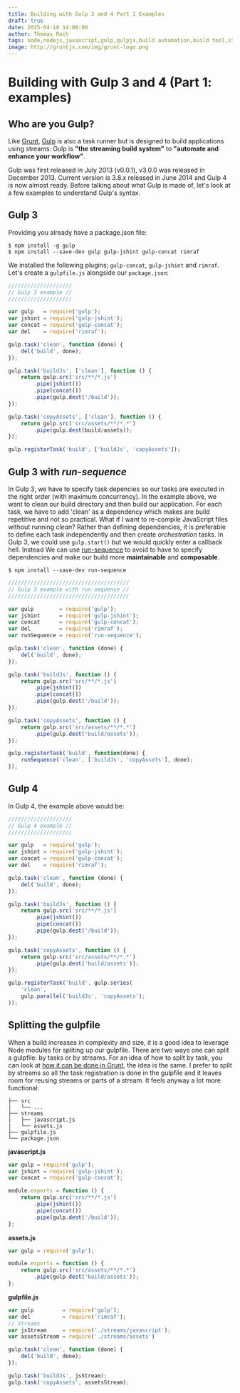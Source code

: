 ```yaml
---
title: Building with Gulp 3 and 4 Part 1 Examples
draft: true
date: 2015-04-18 14:00:00
author: Thomas Roch
tags: node,nodejs,javascript,gulp,gulpjs,build automation,build tool,streams,task runner
image: http://gruntjs.com/img/grunt-logo.png
---
```



# Building with Gulp 3 and 4 (Part 1: examples)

## Who are you Gulp?

Like [Grunt](/posts/2015/04/18/building-with-grunt-part-1/), [Gulp](http://gulpjs.com) is also a task runner but is designed to build applications using streams:
Gulp is __"the streaming build system"__ to __"automate and enhance your workflow"__.

Gulp was first released in July 2013 (v0.0.1), v3.0.0 was released in December 2013. Current version is 3.8.x released in June 2014 and Gulp 4 is now almost ready.
Before talking about what Gulp is made of, let's look at a few examples to understand Gulp's syntax.

## Gulp 3

Providing you already have a package.json file:

    $ npm install -g gulp
    $ npm install --save-dev gulp gulp-jshint gulp-concat rimraf

We installed the following plugins; `gulp-concat`, `gulp-jshint` and `rimraf`.
Let's create a `gulpfile.js` alongside our `package.json`:

```javascript
////////////////////
// Gulp 3 example //
////////////////////

var gulp   = require('gulp');
var jshint = require('gulp-jshint');
var concat = require('gulp-concat');
var del    = require('rimraf');

gulp.task('clean', function (done) {
    del('build', done);
});

gulp.task('buildJs', ['clean'], function () {
    return gulp.src('src/**/*.js')
        .pipe(jshint())
        .pipe(concat())
        .pipe(gulp.dest('/build'));
});

gulp.task('copyAssets', ['clean'], function () {
    return gulp.src('src/assets/**/*.*')
        .pipe(gulp.dest(build/assets));
});

gulp.registerTask('build', ['buildJs', 'copyAssets']);
```

## Gulp 3 with _run-sequence_

In Gulp 3, we have to specify task depencies so our tasks are executed in the right order (with maximum concurrency). In the example above, we want to clean our build
directory and then build our application. For each task, we have to add 'clean' as a dependency which makes are build repetitive and not so practical. What if
I want to re-compile JavaScript files without running _clean_? Rather than defining dependencies, it is preferable to define each task independently and then create _orchestration_
tasks. In Gulp 3, we could use `gulp.start()` but we would quickly enter a callback hell. Instead We can use [run-sequence](https://www.npmjs.com/package/run-sequence)
to avoid to have to specify dependencies and make our build more **maintainable** and **composable**.

    $ npm install --save-dev run-sequence


```javascript
//////////////////////////////////////
// Gulp 3 example with run-sequence //
//////////////////////////////////////

var gulp        = require('gulp');
var jshint      = require('gulp-jshint');
var concat      = require('gulp-concat');
var del         = require('rimraf');
var runSequence = require('run-sequence');

gulp.task('clean', function (done) {
    del('build', done);
});

gulp.task('buildJs', function () {
    return gulp.src('src/**/*.js')
        .pipe(jshint())
        .pipe(concat())
        .pipe(gulp.dest('/build'));
});

gulp.task('copyAssets', function () {
    return gulp.src('src/assets/**/*.*')
        .pipe(gulp.dest('build/assets'));
});

gulp.registerTask('build', function(done) {
    runSequence('clean', ['buildJs', 'copyAssets'], done);
});
```

## Gulp 4

In Gulp 4, the example above would be:

```javascript
////////////////////
// Gulp 4 example //
////////////////////

var gulp   = require('gulp');
var jshint = require('gulp-jshint');
var concat = require('gulp-concat');
var del    = require('rimraf');

gulp.task('clean', function (done) {
    del('build', done);
});

gulp.task('buildJs', function () {
    return gulp.src('src/**/*.js')
        .pipe(jshint())
        .pipe(concat())
        .pipe(gulp.dest('/build'));
});

gulp.task('copyAssets', function () {
    return gulp.src('src/assets/**/*.*')
        .pipe(gulp.dest('build/assets'));
});

gulp.registerTask('build', gulp.series(
    'clean',
    gulp.parallel('buildJs', 'copyAssets');
));
```

## Splitting the gulpfile

When a build increases in complexity and size, it is a good idea to leverage Node modules for spliting up our gulpfile. There are two ways one can split
a gulpfile: by tasks or by streams. For an idea of how to split by task, you can look at [how it can be done in Grunt](/posts/2015/04/18/building-with-grunt-part-1/),
the idea is the same. I prefer to split by streams so all the task registration is done in the gulpfile and it leaves room for reusing streams or parts of a stream.
It feels anyway a lot more functional:

```
├── src
|   └── ...
├── streams
|   ├── javascript.js
|   └── assets.js
├── gulpfile.js
└── package.json
```

__javascript.js__


```javascript
var gulp = require('gulp');
var jshint = require('gulp-jshint');
var concat = require('gulp-concat');

module.exports = function () {
    return gulp.src('src/**/*.js')
        .pipe(jshint())
        .pipe(concat())
        .pipe(gulp.dest('/build'));
};
```

__assets.js__


```javascript
var gulp = require('gulp');

module.exports = function () {
    return gulp.src('src/assets/**/*.*')
        .pipe(gulp.dest('build/assets'));
};
```

__gulpfile.js__


```javascript
var gulp         = require('gulp');
var del          = require('rimraf');
// Streams
var jsStream     = require('./streams/javascript');
var assetsStream = require('./streams/assets')

gulp.task('clean', function (done) {
    del('build', done);
});

gulp.task('buildJs', jsStream);
gulp.task('copyAssets', assetsStream);
```
